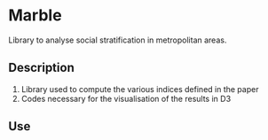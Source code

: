 # Marble

Library to analyse social stratification in metropolitan areas.

## Description

1. Library used to compute the various indices defined in the paper
2. Codes necessary for the visualisation of the results in D3

## Use
